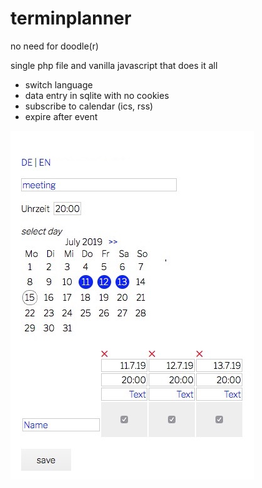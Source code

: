 # terminplanner
no need for doodle(r)  
  
single php file and vanilla javascript that does it all  
* switch language
* data entry in sqlite with no cookies 
* subscribe to calendar (ics, rss)  
* expire after event

![screenshot](screenshot.jpg "setup")
